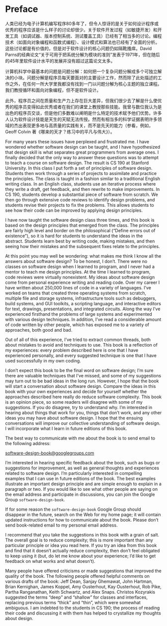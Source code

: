 # Preface

人类已经为电子计算机编写程序80多年了，但令人惊讶的是关于如何设计程序或优秀的程序应该是什么样子的讨论却很少。关于软件开发过程（如敏捷开发）和开发工具（如调试器、版本控制系统、测试覆盖工具）已经有了相当多的讨论。编程技术（如面向对象编程和函数式编程）、设计模式和算法也已经有了全面的分析。这些讨论都是有价值的，但是对于软件设计的核心问题仍如隔靴搔痒。David Parns的经典论文“关于可用于把系统分解为模块的准则”发表于1971年，但在随后的45年里软件设计水平的发展并没有超过这篇论文太多。

计算机科学中最基本的问题是问题分解：如何把一个复杂问题分解成多个可独立解决的小块。问题分解是程序员每天要面对的主要设计工作，然而除了此处描述的工作之外，在任何一所大学里我都没有找到一门以问题分解为核心主题的独立课程。我们教授循环和面向对象编程，但不是软件设计。

此外，程序员之间在质量和生产力上存在巨大差异，但我们很少去了解是什么使优秀的程序员变得如此优秀或者在我们的课堂上教授那些技能。我曾与数位我认为是出色的程序员交谈，但是他们多数难以阐明是什么特定的技术赋予他们优势。许多人认为软件设计技能是天生的天赋无法传授。然而有相当多的科学证据表明许多领域的杰出表现更多地与高质量的实践有关，而不是先天的能力（参看，例如，Geoff Colvin 著《哪来的天才？练习中的平凡与伟大》）。

For many years these issues have perplexed and frustrated me. I have wondered whether software design can be taught, and I have hypothesized that design skill is what separates great programmers from average ones. I finally decided that the only way to answer these questions was to attempt to teach a course on software design. The result is CS 190 at Stanford University. In this class I put forth a set of principles of software design. Students then work through a series of projects to assimilate and practice the principles. The class is taught in a fashion similar to a traditional English writing class. In an English class, students use an iterative process where they write a draft, get feedback, and then rewrite to make improvements. In CS 190, students develop a substantial piece of software from scratch. We then go through extensive code reviews to identify design problems, and students revise their projects to fix the problems. This allows students to see how their code can be improved by applying design principles.

I have now taught the software design class three times, and this book is based on the design principles that emerged from the class. The principles are fairly high level and border on the philosophical (“Define errors out of existence”), so it is hard for students to understand the ideas in the abstract. Students learn best by writing code, making mistakes, and then seeing how their mistakes and the subsequent fixes relate to the principles.

At this point you may well be wondering: what makes me think I know all the answers about software design? To be honest, I don’t. There were no classes on software design when I learned to program, and I never had a mentor to teach me design principles. At the time I learned to program, code reviews were virtually nonexistent. My ideas about software design come from personal experience writing and reading code. Over my career I have written about 250,000 lines of code in a variety of languages. I’ve worked on teams that created three operating systems from scratch, multiple file and storage systems, infrastructure tools such as debuggers, build systems, and GUI toolkits, a scripting language, and interactive editors for text, drawings, presentations, and integrated circuits. Along the way I’ve experienced firsthand the problems of large systems and experimented with various design techniques. In addition, I’ve read a considerable amount of code written by other people, which has exposed me to a variety of approaches, both good and bad.

Out of all of this experience, I’ve tried to extract common threads, both about mistakes to avoid and techniques to use. This book is a reflection of my experiences: every problem described here is one that I have experienced personally, and every suggested technique is one that I have used successfully in my own coding.

I don’t expect this book to be the final word on software design; I’m sure there are valuable techniques that I’ve missed, and some of my suggestions may turn out to be bad ideas in the long run. However, I hope that the book will start a conversation about software design. Compare the ideas in this book with your own experiences and decide for yourself whether the approaches described here really do reduce software complexity. This book is an opinion piece, so some readers will disagree with some of my suggestions. If you do disagree, try to understand why. I’m interested in hearing about things that work for you, things that don’t work, and any other ideas you may have about software design. I hope that the ensuing conversations will improve our collective understanding of software design. I will incorporate what I learn in future editions of this book.

The best way to communicate with me about the book is to send email to the following address:

[software-design-book@googlegroups.com](mailto:software-design-book@googlegroups.com)

I’m interested in hearing specific feedback about the book, such as bugs or suggestions for improvement, as well as general thoughts and experiences related to software design. I’m particularly interested in compelling examples that I can use in future editions of the book. The best examples illustrate an important design principle and are simple enough to explain in a paragraph or two. If you would like to see what other people are saying on the email address and participate in discussions, you can join the Google Group `software-design-book`.

If for some reason the `software-design-book` Google Group should disappear in the future, search on the Web for my home page; it will contain updated instructions for how to communicate about the book. Please don’t send book-related email to my personal email address.

I recommend that you take the suggestions in this book with a grain of salt. The overall goal is to reduce complexity; this is more important than any particular principle or idea you read here. If you try an idea from this book and find that it doesn’t actually reduce complexity, then don’t feel obligated to keep using it (but, do let me know about your experience; I’d like to get feedback on what works and what doesn’t).

Many people have offered criticisms or made suggestions that improved the quality of the book. The following people offered helpful comments on various drafts of the book: Jeff Dean, Sanjay Ghemawat, John Hartman, Brian Kernighan, James Koppel, Amy Ousterhout, Kay Ousterhout, Rob Pike, Partha Ranganathan, Keith Schwartz, and Alex Snaps. Christos Kozyrakis suggested the terms “deep” and “shallow” for classes and interfaces, replacing previous terms “thick” and “thin”, which were somewhat ambiguous. I am indebted to the students in CS 190; the process of reading their code and discussing it with them has helped to crystallize my thoughts about design.
